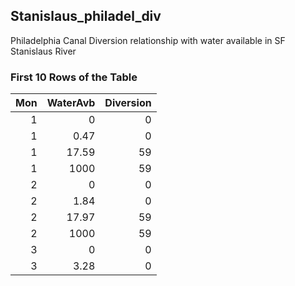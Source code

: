 ## Stanislaus_philadel_div
Philadelphia Canal Diversion relationship with water available in SF Stanislaus River

### First 10 Rows of the Table
|   Mon |   WaterAvb |   Diversion |
|------:|-----------:|------------:|
|     1 |       0    |           0 |
|     1 |       0.47 |           0 |
|     1 |      17.59 |          59 |
|     1 |    1000    |          59 |
|     2 |       0    |           0 |
|     2 |       1.84 |           0 |
|     2 |      17.97 |          59 |
|     2 |    1000    |          59 |
|     3 |       0    |           0 |
|     3 |       3.28 |           0 |